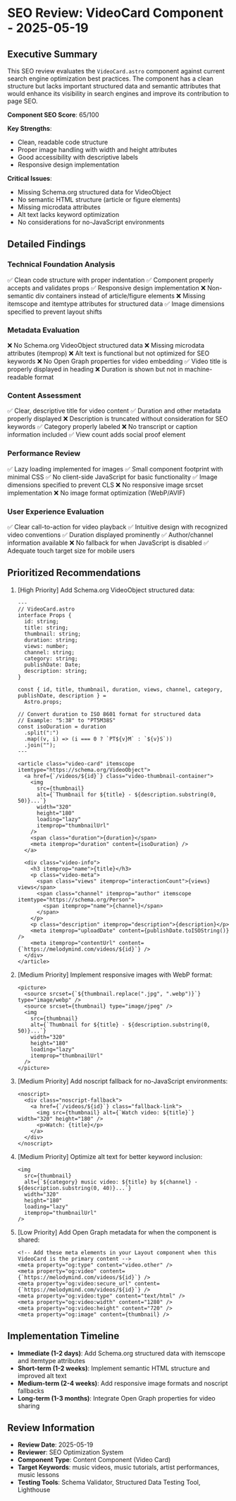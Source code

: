 # SEO Review: VideoCard Component - 2025-05-19

## Executive Summary

This SEO review evaluates the `VideoCard.astro` component against current search engine optimization
best practices. The component has a clean structure but lacks important structured data and semantic
attributes that would enhance its visibility in search engines and improve its contribution to page
SEO.

**Component SEO Score**: 65/100

**Key Strengths**:

- Clean, readable code structure
- Proper image handling with width and height attributes
- Good accessibility with descriptive labels
- Responsive design implementation

**Critical Issues**:

- Missing Schema.org structured data for VideoObject
- No semantic HTML structure (article or figure elements)
- Missing microdata attributes
- Alt text lacks keyword optimization
- No considerations for no-JavaScript environments

## Detailed Findings

### Technical Foundation Analysis

✅ Clean code structure with proper indentation ✅ Component properly accepts and validates props ✅
Responsive design implementation ❌ Non-semantic div containers instead of article/figure elements
❌ Missing itemscope and itemtype attributes for structured data ✅ Image dimensions specified to
prevent layout shifts

### Metadata Evaluation

❌ No Schema.org VideoObject structured data ❌ Missing microdata attributes (itemprop) ❌ Alt text
is functional but not optimized for SEO keywords ❌ No Open Graph properties for video embedding ✅
Video title is properly displayed in heading ❌ Duration is shown but not in machine-readable format

### Content Assessment

✅ Clear, descriptive title for video content ✅ Duration and other metadata properly displayed ❌
Description is truncated without consideration for SEO keywords ✅ Category properly labeled ❌ No
transcript or caption information included ✅ View count adds social proof element

### Performance Review

✅ Lazy loading implemented for images ✅ Small component footprint with minimal CSS ✅ No
client-side JavaScript for basic functionality ✅ Image dimensions specified to prevent CLS ❌ No
responsive image srcset implementation ❌ No image format optimization (WebP/AVIF)

### User Experience Evaluation

✅ Clear call-to-action for video playback ✅ Intuitive design with recognized video conventions ✅
Duration displayed prominently ✅ Author/channel information available ❌ No fallback for when
JavaScript is disabled ✅ Adequate touch target size for mobile users

## Prioritized Recommendations

1. [High Priority] Add Schema.org VideoObject structured data:

   ```astro
   ---
   // VideoCard.astro
   interface Props {
     id: string;
     title: string;
     thumbnail: string;
     duration: string;
     views: number;
     channel: string;
     category: string;
     publishDate: Date;
     description: string;
   }

   const { id, title, thumbnail, duration, views, channel, category, publishDate, description } =
     Astro.props;

   // Convert duration to ISO 8601 format for structured data
   // Example: "5:38" to "PT5M38S"
   const isoDuration = duration
     .split(":")
     .map((v, i) => (i === 0 ? `PT${v}M` : `${v}S`))
     .join("");
   ---

   <article class="video-card" itemscope itemtype="https://schema.org/VideoObject">
     <a href={`/videos/${id}`} class="video-thumbnail-container">
       <img
         src={thumbnail}
         alt={`Thumbnail for ${title} - ${description.substring(0, 50)}...`}
         width="320"
         height="180"
         loading="lazy"
         itemprop="thumbnailUrl"
       />
       <span class="duration">{duration}</span>
       <meta itemprop="duration" content={isoDuration} />
     </a>

     <div class="video-info">
       <h3 itemprop="name">{title}</h3>
       <p class="video-meta">
         <span class="views" itemprop="interactionCount">{views} views</span>
         <span class="channel" itemprop="author" itemscope itemtype="https://schema.org/Person">
           <span itemprop="name">{channel}</span>
         </span>
       </p>
       <p class="description" itemprop="description">{description}</p>
       <meta itemprop="uploadDate" content={publishDate.toISOString()} />
       <meta itemprop="contentUrl" content={`https://melodymind.com/videos/${id}`} />
     </div>
   </article>
   ```

2. [Medium Priority] Implement responsive images with WebP format:

   ```astro
   <picture>
     <source srcset={`${thumbnail.replace(".jpg", ".webp")}`} type="image/webp" />
     <source srcset={thumbnail} type="image/jpeg" />
     <img
       src={thumbnail}
       alt={`Thumbnail for ${title} - ${description.substring(0, 50)}...`}
       width="320"
       height="180"
       loading="lazy"
       itemprop="thumbnailUrl"
     />
   </picture>
   ```

3. [Medium Priority] Add noscript fallback for no-JavaScript environments:

   ```astro
   <noscript>
     <div class="noscript-fallback">
       <a href={`/videos/${id}`} class="fallback-link">
         <img src={thumbnail} alt={`Watch video: ${title}`} width="320" height="180" />
         <p>Watch: {title}</p>
       </a>
     </div>
   </noscript>
   ```

4. [Medium Priority] Optimize alt text for better keyword inclusion:

   ```astro
   <img
     src={thumbnail}
     alt={`${category} music video: ${title} by ${channel} - ${description.substring(0, 40)}...`}
     width="320"
     height="180"
     loading="lazy"
     itemprop="thumbnailUrl"
   />
   ```

5. [Low Priority] Add Open Graph metadata for when the component is shared:
   ```astro
   <!-- Add these meta elements in your Layout component when this VideoCard is the primary content -->
   <meta property="og:type" content="video.other" />
   <meta property="og:video" content={`https://melodymind.com/videos/${id}`} />
   <meta property="og:video:secure_url" content={`https://melodymind.com/videos/${id}`} />
   <meta property="og:video:type" content="text/html" />
   <meta property="og:video:width" content="1280" />
   <meta property="og:video:height" content="720" />
   <meta property="og:image" content={thumbnail} />
   ```

## Implementation Timeline

- **Immediate (1-2 days)**: Add Schema.org structured data with itemscope and itemtype attributes
- **Short-term (1-2 weeks)**: Implement semantic HTML structure and improved alt text
- **Medium-term (2-4 weeks)**: Add responsive image formats and noscript fallbacks
- **Long-term (1-3 months)**: Integrate Open Graph properties for video sharing

## Review Information

- **Review Date**: 2025-05-19
- **Reviewer**: SEO Optimization System
- **Component Type**: Content Component (Video Card)
- **Target Keywords**: music videos, music tutorials, artist performances, music lessons
- **Testing Tools**: Schema Validator, Structured Data Testing Tool, Lighthouse
